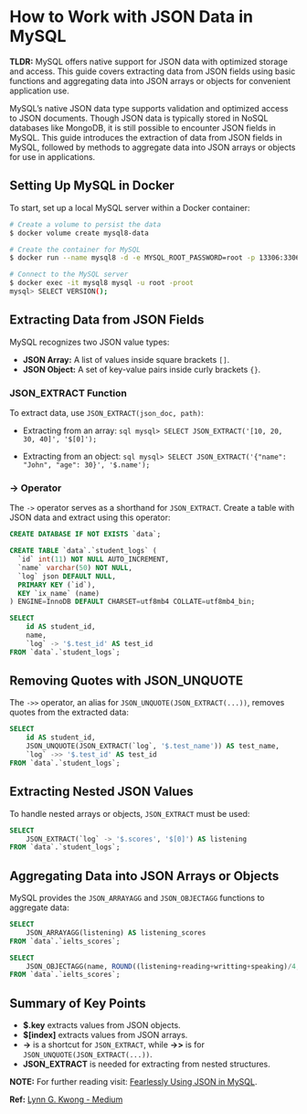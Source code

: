 # How to Work with JSON Data in MySQL

**TLDR:** MySQL offers native support for JSON data with optimized storage and access. This guide covers extracting data from JSON fields using basic functions and aggregating data into JSON arrays or objects for convenient application use.

MySQL’s native JSON data type supports validation and optimized access to JSON documents. Though JSON data is typically stored in NoSQL databases like MongoDB, it is still possible to encounter JSON fields in MySQL. This guide introduces the extraction of data from JSON fields in MySQL, followed by methods to aggregate data into JSON arrays or objects for use in applications.

## Setting Up MySQL in Docker

To start, set up a local MySQL server within a Docker container:

```bash
# Create a volume to persist the data
$ docker volume create mysql8-data

# Create the container for MySQL
$ docker run --name mysql8 -d -e MYSQL_ROOT_PASSWORD=root -p 13306:3306 -v mysql8-data:/var/lib/mysql mysql:8

# Connect to the MySQL server
$ docker exec -it mysql8 mysql -u root -proot
mysql> SELECT VERSION();
```

## Extracting Data from JSON Fields

MySQL recognizes two JSON value types:

- **JSON Array:** A list of values inside square brackets `[]`.
- **JSON Object:** A set of key-value pairs inside curly brackets `{}`.

### JSON_EXTRACT Function

To extract data, use `JSON_EXTRACT(json_doc, path)`:

- Extracting from an array:
  `sql
mysql> SELECT JSON_EXTRACT('[10, 20, 30, 40]', '$[0]');
`

- Extracting from an object:
  `sql
mysql> SELECT JSON_EXTRACT('{"name": "John", "age": 30}', '$.name');
`

### -> Operator

The `->` operator serves as a shorthand for `JSON_EXTRACT`. Create a table with JSON data and extract using this operator:

```sql
CREATE DATABASE IF NOT EXISTS `data`;

CREATE TABLE `data`.`student_logs` (
  `id` int(11) NOT NULL AUTO_INCREMENT,
  `name` varchar(50) NOT NULL,
  `log` json DEFAULT NULL,
  PRIMARY KEY (`id`),
  KEY `ix_name` (name)
) ENGINE=InnoDB DEFAULT CHARSET=utf8mb4 COLLATE=utf8mb4_bin;
```

```sql
SELECT
    id AS student_id,
    name,
    `log` -> '$.test_id' AS test_id
FROM `data`.`student_logs`;
```

## Removing Quotes with JSON_UNQUOTE

The `->>` operator, an alias for `JSON_UNQUOTE(JSON_EXTRACT(...))`, removes quotes from the extracted data:

```sql
SELECT
    id AS student_id,
    JSON_UNQUOTE(JSON_EXTRACT(`log`, '$.test_name')) AS test_name,
    `log` ->> '$.test_id' AS test_id
FROM `data`.`student_logs`;
```

## Extracting Nested JSON Values

To handle nested arrays or objects, `JSON_EXTRACT` must be used:

```sql
SELECT
    JSON_EXTRACT(`log` -> '$.scores', '$[0]') AS listening
FROM `data`.`student_logs`;
```

## Aggregating Data into JSON Arrays or Objects

MySQL provides the `JSON_ARRAYAGG` and `JSON_OBJECTAGG` functions to aggregate data:

```sql
SELECT
    JSON_ARRAYAGG(listening) AS listening_scores
FROM `data`.`ielts_scores`;
```

```sql
SELECT
    JSON_OBJECTAGG(name, ROUND((listening+reading+writting+speaking)/4, 1)) AS ielts_scores
FROM `data`.`ielts_scores`;
```

## Summary of Key Points

- **$.key** extracts values from JSON objects.
- **$[index]** extracts values from JSON arrays.
- **->** is a shortcut for `JSON_EXTRACT`, while **->>** is for `JSON_UNQUOTE(JSON_EXTRACT(...))`.
- **JSON_EXTRACT** is needed for extracting from nested structures.

**NOTE:** For further reading visit: [Fearlessly Using JSON in MySQL](json.in.mysql.md).

**Ref:** [Lynn G. Kwong - Medium](https://towardsdatascience.com/how-to-work-with-json-data-in-mysql-11672e4da7e9)
